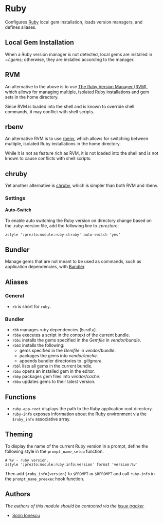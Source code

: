 Ruby
====

Configures [Ruby][1] local gem installation, loads version managers, and defines
aliases.

Local Gem Installation
----------------------

When a Ruby version manager is not detected, local gems are installed in
*~/.gems*; otherwise, they are installed according to the manager.

RVM
---

An alternative to the above is to use [The Ruby Version Manager (RVM)][2], which
allows for managing multiple, isolated Ruby installations and gem sets in the
home directory.

Since RVM is loaded into the shell and is known to override shell commands, it
may conflict with shell scripts.

rbenv
-----

An alternative RVM is to use [rbenv][3], which allows for switching between
multiple, isolated Ruby installations in the home directory.

While it is not as feature rich as RVM, it is not loaded into the shell and is
not known to cause conflicts with shell scripts.

chruby
------

Yet another alternative is [chruby][6], which is simpler than both RVM and
rbenv.

### Settings

#### Auto-Switch

To enable auto switching the Ruby version on directory change based on the
.ruby-version file, add the following line to *zpreztorc*:

    zstyle ':prezto:module:ruby:chruby' auto-switch 'yes'

Bundler
-------

Manage gems that are not meant to be used as commands, such as application
dependencies, with [Bundler][4].

Aliases
-------

### General

  - `rb` is short for `ruby`.

### Bundler

  - `rbb` manages ruby dependencies (`bundle`).
  - `rbbe` executes a script in the context of the current bundle.
  - `rbbi` installs the gems specified in the *Gemfile* in *vendor/bundle*.
  - `rbbI` installs the following:
    - gems specified in the *Gemfile* in *vendor/bundle*.
    - packages the gems into *vendor/cache*.
    - appends bundler directories to  *.gitignore*.
  - `rbbl` lists all gems in the current bundle.
  - `rbbo` opens an installed gem in the editor.
  - `rbbp` packages gem files into *vendor/cache*.
  - `rbbu` updates gems to their latest version.

Functions
---------

  - `ruby-app-root` displays the path to the Ruby application root directory.
  - `ruby-info` exposes information about the Ruby environment via the
    `$ruby_info` associative array.

Theming
-------

To display the name of the current Ruby version in a prompt, define the
following style in the `prompt_name_setup` function.

    # %v - ruby version.
    zstyle ':prezto:module:ruby:info:version' format 'version:%v'

Then add `$ruby_info[version]` to `$PROMPT` or `$RPROMPT` and call
`ruby-info` in the `prompt_name_preexec` hook function.

Authors
-------

*The authors of this module should be contacted via the [issue tracker][5].*

  - [Sorin Ionescu](https://github.com/sorin-ionescu)

[1]: http://www.ruby-lang.org
[2]: https://rvm.io
[3]: https://github.com/sstephenson/rbenv
[4]: http://gembundler.com
[5]: https://github.com/sorin-ionescu/prezto/issues
[6]: https://github.com/postmodern/chruby
